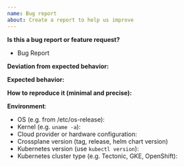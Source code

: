 ```yaml
---
name: Bug report
about: Create a report to help us improve
---
```

<!-- **Are you in the right place?**
1. For issues or feature requests, please create an issue in this repository.
2. For general technical and non-technical questions, we are happy to help you on our [Crossplane.io Slack](https://slack.crossplane.io).
3. Did you already search the existing open issues for anything similar? -->

**Is this a bug report or feature request?**
* Bug Report

**Deviation from expected behavior:**

**Expected behavior:**

**How to reproduce it (minimal and precise):**
<!-- Please let us know any circumstances for reproduction of your bug. -->

**Environment**:
* OS (e.g. from /etc/os-release):
* Kernel (e.g. `uname -a`):
* Cloud provider or hardware configuration:
* Crossplane version (tag, release, helm chart version)
* Kubernetes version (use `kubectl version`):
* Kubernetes cluster type (e.g. Tectonic, GKE, OpenShift):
